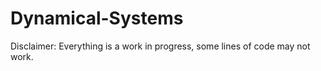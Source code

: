 # Dynamical-Systems

Disclaimer: Everything is a work in progress, some lines of code may not work.
